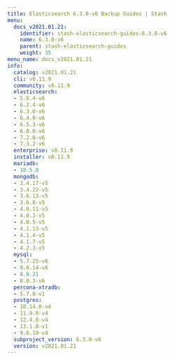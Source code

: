 ```yaml
---
title: Elasticsearch 6.3.0-v6 Backup Guides | Stash
menu:
  docs_v2021.01.21:
    identifier: stash-elasticsearch-guides-6.3.0-v6
    name: 6.3.0-v6
    parent: stash-elasticsearch-guides
    weight: 35
menu_name: docs_v2021.01.21
info:
  catalog: v2021.01.21
  cli: v0.11.9
  community: v0.11.9
  elasticsearch:
  - 5.6.4-v6
  - 6.2.4-v6
  - 6.3.0-v6
  - 6.4.0-v6
  - 6.5.3-v6
  - 6.8.0-v6
  - 7.2.0-v6
  - 7.3.2-v6
  enterprise: v0.11.9
  installer: v0.11.9
  mariadb:
  - 10.5.8
  mongodb:
  - 3.4.17-v5
  - 3.4.22-v5
  - 3.6.13-v5
  - 3.6.8-v5
  - 4.0.11-v5
  - 4.0.3-v5
  - 4.0.5-v5
  - 4.1.13-v5
  - 4.1.4-v5
  - 4.1.7-v5
  - 4.2.3-v5
  mysql:
  - 5.7.25-v6
  - 8.0.14-v6
  - 8.0.21
  - 8.0.3-v6
  percona-xtradb:
  - 5.7.0-v1
  postgres:
  - 10.14.0-v4
  - 11.9.0-v4
  - 12.4.0-v4
  - 13.1.0-v1
  - 9.6.19-v4
  subproject_version: 6.3.0-v6
  version: v2021.01.21
---
```


